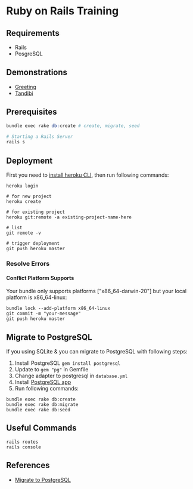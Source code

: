 <!-- # README

This README would normally document whatever steps are necessary to get the
application up and running.

Things you may want to cover:

* Ruby version

* System dependencies

* Configuration

* Database creation

* Database initialization

* How to run the test suite

* Services (job queues, cache servers, search engines, etc.)

* Deployment instructions

* ... -->
# Ruby on Rails Training
## Requirements
* Rails
* PosgreSQL

## Demonstrations
- [Greeting](https://greeting-rails-training.herokuapp.com)
- [Tandibi](https://tandibi-ror-training.herokuapp.com/)

## Prerequisites
```s
bundle exec rake db:create # create, migrate, seed

# Starting a Rails Server
rails s
```

## Deployment
First you need to [install heroku CLI](https://devcenter.heroku.com/articles/heroku-cli#install-the-heroku-cli), then run following commands:
```shell
heroku login

# for new project
heroku create

# for existing project
heroku git:remote -a existing-project-name-here

# list
git remote -v

# trigger deployment
git push heroku master
```

### Resolve Errors
#### Conflict Platform Supports
Your bundle only supports platforms ["x86_64-darwin-20"] but your local platform is x86_64-linux:
```
bundle lock --add-platform x86_64-linux
git commit -m "your-message"
git push heroku master
```

## Migrate to PostgreSQL
If you using SQLite & you can migrate to PostgreSQL with following steps:
1. Install PostgreSQL `gem install postgresql`
2. Update to `gem "pg"` in Gemfile
3. Change adapter to postgresql in `database.yml`
4. Install [PostgreSQL app](https://postgresapp.com/downloads.html)
5. Run following commands:
```shell
bundle exec rake db:create
bundle exec rake db:migrate
bundle exec rake db:seed
```
## Useful Commands
```shell
rails routes
rails console
```

## References
- [Migrate to PostgreSQL](https://medium.com/@virtual_khan/converting-rails-from-sqlite3-to-postgresql-d97023314a14)
